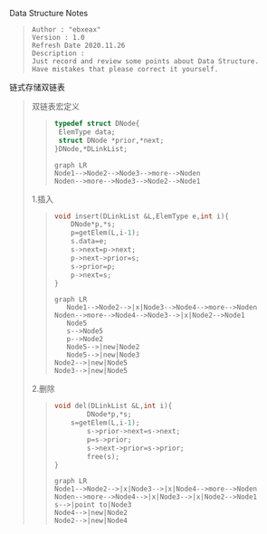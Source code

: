 Data Structure Notes

> ```
> Author : "ebxeax"
> Version : 1.0
> Refresh Date 2020.11.26
> Description : 
> Just record and review some points about Data Structure.
> Have mistakes that please correct it yourself.
> ```
<!--more-->
链式存储双链表

> 双链表宏定义
>
> > ```c++
> > typedef struct DNode{
> >  ElemType data;
> >  struct DNode *prior,*next;
> > }DNode,*DLinkList;
> > ```
> >
> > ```mermaid
> > graph LR
> > Node1-->Node2-->Node3-->more-->Noden
> > Noden-->more-->Node3-->Node2-->Node1
> >    ```
>
> 1.插入
>
> > ```c++
> > void insert(DLinkList &L,ElemType e,int i){
> >  	DNode*p,*s;
> > 	p=getElem(L,i-1);
> >  	s.data=e;
> >  	s->next=p->next;
> >  	p->next->prior=s;
> >  	s->prior=p;
> >  	p->next=s;
> > }
> > ```
> >
> > ```mermaid
> > graph LR
> >    Node1-->Node2-->|x|Node3-->Node4-->more-->Noden
> > Noden-->more-->Node4-->Node3-->|x|Node2-->Node1
> >    Node5
> >    s-->Node5
> >    p-->Node2
> >    Node5-->|new|Node2
> >    Node5-->|new|Node3
> > Node2-->|new|Node5
> > Node3-->|new|Node5
> >```
>
> 2.删除
>
> > ```c++
> > void del(DLinkList &L,int i){
> >     	DNode*p,*s;
> > 	s=getElem(L,i-1);
> >     	s->prior->next=s->next;
> >     	p=s->prior;
> >     	s->next->prior=s->prior;
> >     	free(s);
> > }
> > ```
> >
> > ```mermaid
> > graph LR
> > Node1-->Node2-->|x|Node3-->|x|Node4-->more-->Noden
> > Noden-->more-->Node4-->|x|Node3-->|x|Node2-->Node1
> > s-->|point to|Node3
> > Node4-->|new|Node2
> > Node2-->|new|Node4
> > ```
> >
> > 
>
> 

